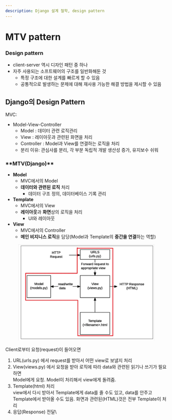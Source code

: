 ```yaml
---
description: Django 설계 철학, design pattern
---
```


# MTV pattern

### Design pattern

* client-server 역시 디자인 패턴 중 하나
* 자주 사용되는 소프트웨어의 구조를 일반화해둔 것
  * 특정 구조에 대한 설계를 빠르게 할 수 있음
  * 공통적으로 발생하는 문제에 대해 재사용 가능한 해결 방법을 제시할 수 있음



## Django의 Design Pattern

MVC:

* Model-View-Controller&#x20;
  * Model : 데이터 관련 로직관리
  * View :  레이아웃과 관련된 화면을 처리
  * Controller : Model과 View를 연결하는 로직을 처리
  * 분리 이유: 관심사를 분리, 각 부분 독립적 개발 생산성 증가, 유지보수 쉬워

### \*\*MTV(Django)\*\*

* **Model**
  * MVC에서의 Model
  * **데이터와 관련된 로직** 처리
    * 데이터 구조 정의, 데이터베이스 기록 관리
* **Template**
  * MVC에서의 View
  * **레이아웃**과 **화면**상의 로직을 처리
    * UI와 레이아웃
* **View**
  * MVC에서의 Controller
  * **메인 비지니스 로직**을 담당(Model과 Template의  **중간을 연결**하는 역할)

<div align="left"><figure><img src="../../../.gitbook/assets/image (56).png" alt="" width="563"><figcaption></figcaption></figure></div>

Client로부터 요청(request)이 들어오면

1. URL(urls.py) 에서 request를 받아서 어떤 view로 보낼지 처리
2. View(views.py) 에서 요청을 받아 로직에 따라 data와 관련된 읽기나 쓰기가 필요하면\
   &#x20;Model에게 요청. Model이 처리해서 view에게 돌려줌.&#x20;
3. Template(html) 처리\
   view에서 다시 받아서 Template에게 data를 줄 수도 있고, data를 안주고\
   Template에서 받아올 수도 있음. 화면과 관련된(HTML)것은 전부 Template이 처리
4. 응답(Response) 전달\
